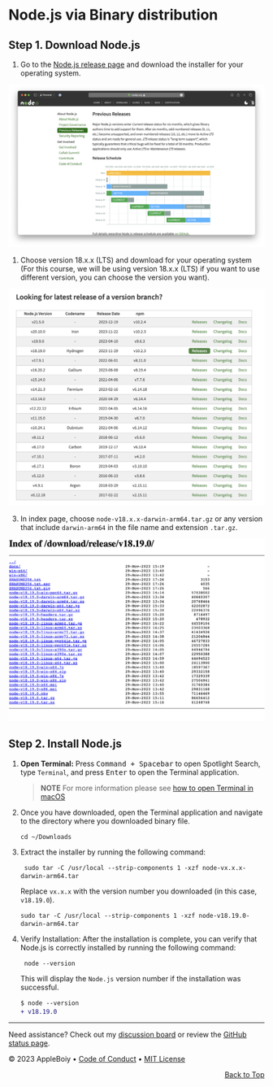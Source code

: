 
# Node.js via Binary distribution

## Step 1. Download Node.js

1. Go to the [Node.js release page](https://nodejs.org/en/download/releases/) and download the installer for your operating system.

<img src="/img/nodejs/node_releases_page.png" width="800">

1. Choose version 18.x.x (LTS) and download for your operating system (For this course, we will be using version 18.x.x (LTS) if you want to use different version, you can choose the version you want).

<img src="/img/nodejs/node_version_choose_18.png" width="800">

3. In index page, choose `node-v18.x.x-darwin-arm64.tar.gz` or any version that include `darwin-arm64` in the file name and extension `.tar.gz`.

<img src="/img/nodejs/node_index.png" width="800">

## Step 2. Install Node.js

1. **Open Terminal:** Press <kbd>Command + Spacebar</kbd> to open Spotlight Search, type `Terminal`, and press <kbd>Enter</kbd> to open the Terminal application.
   > **NOTE**
   > For more information please see [how to open Terminal in macOS](/instructions/en/how_to_open_Terminal.md)

2. Once you have downloaded, open the Terminal application and navigate to the directory where you downloaded binary file.

   ```shell
   cd ~/Downloads
   ```

3. Extract the installer by running the following command:

   ```shell
    sudo tar -C /usr/local --strip-components 1 -xzf node-vx.x.x-darwin-arm64.tar
    ```

    Replace `vx.x.x` with the version number you downloaded (in this case, `v18.19.0`).

    ```shell
    sudo tar -C /usr/local --strip-components 1 -xzf node-v18.19.0-darwin-arm64.tar
    ```

4. Verify Installation: After the installation is complete, you can verify that Node.js is correctly installed by running the following command:

   ```shell
    node --version
   ```

   This will display the `Node.js` version number if the installation was successful.

   ```diff
   $ node --version
   + v18.19.0
   ```

---

Need assistance? Check out my [discussion board](https://github.com/AppleBoiy/cs-wiki101/discussions) or review the [GitHub status page](https://www.githubstatus.com).

&copy; 2023 AppleBoiy &bull; [Code of Conduct](https://www.contributor-covenant.org/version/2/1/code_of_conduct/code_of_conduct.md) &bull; [MIT License](LICENSE)

<p align="right"><a href="#top" style=" bottom: 20px; right: 20px;">Back to Top</a></p>
